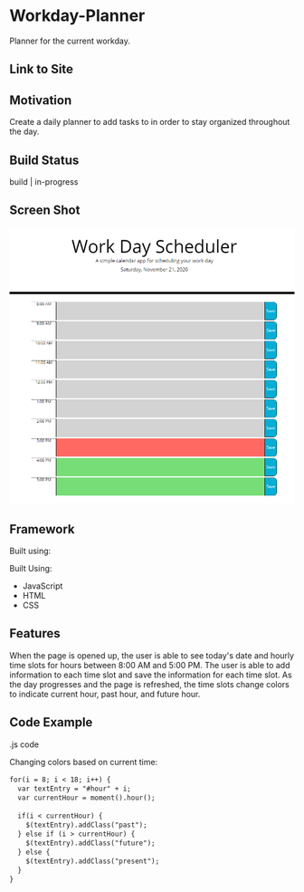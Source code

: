 # Workday-Planner
Planner for the current workday.


## Link to Site

## Motivation
Create a daily planner to add tasks to in order to stay organized throughout the day.

## Build Status
build | in-progress

## Screen Shot
![](https://github.com/lundyc0917/Workday-Planner/blob/main/Assets/planner-screenshot.png)


## Framework

Built using:

Built Using:
 - JavaScript
 - HTML
 - CSS

## Features

When the page is opened up, the user is able to see today's date and hourly time slots for hours between 8:00 AM and 5:00 PM.  The user is able to add information to each time slot and save the information for each time slot.  As the day progresses and the page is refreshed, the time slots change colors to indicate current hour, past hour, and future hour.

## Code Example

.js code

Changing colors based on current time:

`````````````````````````
for(i = 8; i < 18; i++) {
  var textEntry = "#hour" + i;
  var currentHour = moment().hour();

  if(i < currentHour) {
    $(textEntry).addClass("past");
  } else if (i > currentHour) {
    $(textEntry).addClass("future");
  } else {
    $(textEntry).addClass("present");
  }
}
`````````````````````````
